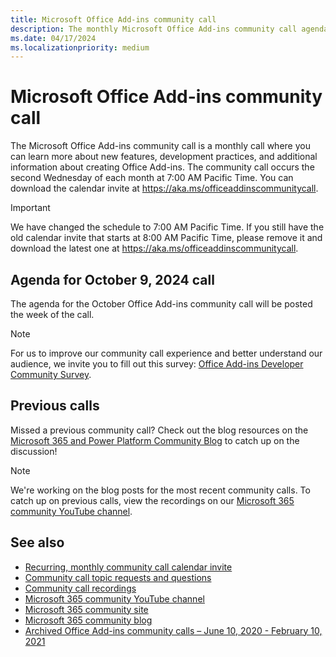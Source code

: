 ```yaml
---
title: Microsoft Office Add-ins community call
description: The monthly Microsoft Office Add-ins community call agenda, schedule, and resources.
ms.date: 04/17/2024
ms.localizationpriority: medium
---
```


# Microsoft Office Add-ins community call

The Microsoft Office Add-ins community call is a monthly call where you can learn more about new features, development practices, and additional information about creating Office Add-ins. The community call occurs the second Wednesday of each month at 7:00 AM Pacific Time. You can download the calendar invite at <https://aka.ms/officeaddinscommunitycall>.

> [!IMPORTANT]
> We have changed the schedule to 7:00 AM Pacific Time. If you still have the old calendar invite that starts at 8:00 AM Pacific Time, please remove it and download the latest one at <https://aka.ms/officeaddinscommunitycall>.

## Agenda for October 9, 2024 call
The agenda for the October Office Add-ins community call will be posted the week of the call.

> [!NOTE]
> For us to improve our community call experience and better understand our audience, we invite you to fill out this survey: [Office Add-ins Developer Community Survey](https://forms.office.com/r/YNDtW8wQ6U).

## Previous calls

Missed a previous community call? Check out the blog resources on the [Microsoft 365 and Power Platform Community Blog](https://pnp.github.io/blog/categories/office-add-in-developer-community-call/) to catch up on the discussion!

> [!NOTE]
> We're working on the blog posts for the most recent community calls. To catch up on previous calls, view the recordings on our [Microsoft 365 community YouTube channel](https://www.youtube.com/playlist?list=PLR9nK3mnD-OVExAWBr2QtS_5UmqUr7HL4).

## See also

- [Recurring, monthly community call calendar invite](https://aka.ms/officeaddinscommunitycall)
- [Community call topic requests and questions](https://aka.ms/officeaddinsform)
- [Community call recordings](https://www.youtube.com/playlist?list=PLR9nK3mnD-OVExAWBr2QtS_5UmqUr7HL4)
- [Microsoft 365 community YouTube channel](https://aka.ms/m365devyoutube)
- [Microsoft 365 community site](https://aka.ms/m365pnp/community)
- [Microsoft 365 community blog](https://aka.ms/m365pnp/community/blog)
- [Archived Office Add-ins community calls – June 10, 2020 - February 10, 2021](https://cdn.graph.office.net/prod/office/Office-Add-ins-Community-Call-Archive.pdf)
